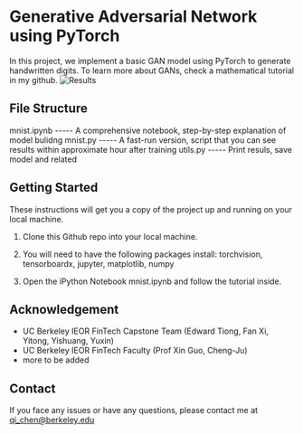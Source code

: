 # Generative Adversarial Network using PyTorch
In this project, we implement a basic GAN model using PyTorch to generate handwritten digits.
To learn more about GANs, check a mathematical tutorial in my github.
![Results](mnist_training_results.gif)

## File Structure
mnist.ipynb ----- A comprehensive notebook, step-by-step explanation of model bulidng 
mnist.py ----- A fast-run version, script that you can see results within approximate hour after training
utils.py ----- Print resuls, save model and related



## Getting Started

These instructions will get you a copy of the project up and running on your local machine.

1. Clone this Github repo into your local machine.

2. You will need to have the following packages install: torchvision, tensorboardx, jupyter, matplotlib, numpy

3. Open the iPython Notebook mnist.ipynb and follow the tutorial inside.


## Acknowledgement

 - UC Berkeley IEOR FinTech Capstone Team (Edward Tiong, Fan Xi, Yitong, Yishuang, Yuxin)
 - UC Berkeley IEOR FinTech Faculty (Prof Xin Guo, Cheng-Ju)
 - more to be added


## Contact

If you face any issues or have any questions, please contact me at qi_chen@berkeley.edu
